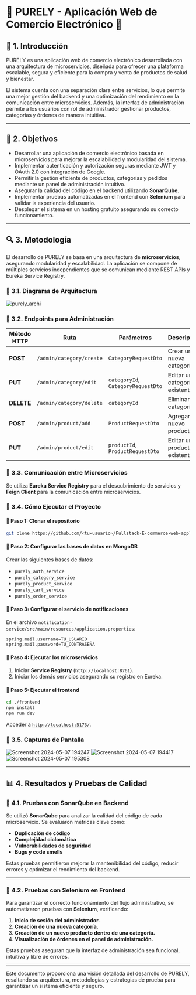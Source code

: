 
# 🌟 PURELY - Aplicación Web de Comercio Electrónico 🌟

## 📌 1. Introducción

PURELY es una aplicación web de comercio electrónico desarrollada con una arquitectura de microservicios, diseñada para ofrecer una plataforma escalable, segura y eficiente para la compra y venta de productos de salud y bienestar.

El sistema cuenta con una separación clara entre servicios, lo que permite una mejor gestión del backend y una optimización del rendimiento en la comunicación entre microservicios. Además, la interfaz de administración permite a los usuarios con rol de administrador gestionar productos, categorías y órdenes de manera intuitiva.

---

## 🎯 2. Objetivos

- Desarrollar una aplicación de comercio electrónico basada en microservicios para mejorar la escalabilidad y modularidad del sistema.
- Implementar autenticación y autorización seguras mediante JWT y OAuth 2.0 con integración de Google.
- Permitir la gestión eficiente de productos, categorías y pedidos mediante un panel de administración intuitivo.
- Asegurar la calidad del código en el backend utilizando **SonarQube**.
- Implementar pruebas automatizadas en el frontend con **Selenium** para validar la experiencia del usuario.
- Desplegar el sistema en un hosting gratuito asegurando su correcto funcionamiento.

---

## 🔍 3. Metodología

El desarrollo de PURELY se basa en una arquitectura de **microservicios**, asegurando modularidad y escalabilidad. La aplicación se compone de múltiples servicios independientes que se comunican mediante REST APIs y Eureka Service Registry.

### 📌 3.1. Diagrama de Arquitectura

![purely_archi](https://github.com/user-attachments/assets/eb0466cf-b6a0-464b-89e6-f44ac481f536)

### 📌 3.2. Endpoints para Administración

| Método HTTP | Ruta | Parámetros | Descripción | Autenticación | Rol |
|------------|------|------------|-------------|---------------|-----|
| **POST** | `/admin/category/create` | `CategoryRequestDto` | Crear una nueva categoría | ✅ | Administrador |
| **PUT** | `/admin/category/edit` | `categoryId`, `CategoryRequestDto` | Editar una categoría existente | ✅ | Administrador |
| **DELETE** | `/admin/category/delete` | `categoryId` | Eliminar una categoría | ✅ | Administrador |
| **POST** | `/admin/product/add` | `ProductRequestDto` | Agregar un nuevo producto | ✅ | Administrador |
| **PUT** | `/admin/product/edit` | `productId`, `ProductRequestDto` | Editar un producto existente | ✅ | Administrador |

### 📌 3.3. Comunicación entre Microservicios

Se utiliza **Eureka Service Registry** para el descubrimiento de servicios y **Feign Client** para la comunicación entre microservicios.

### 📌 3.4. Cómo Ejecutar el Proyecto

#### 📍 Paso 1: Clonar el repositorio
```sh
git clone https://github.com/<tu-usuario>/Fullstack-E-commerce-web-application
```

#### 📍 Paso 2: Configurar las bases de datos en MongoDB

Crear las siguientes bases de datos:
- `purely_auth_service`
- `purely_category_service`
- `purely_product_service`
- `purely_cart_service`
- `purely_order_service`

#### 📍 Paso 3: Configurar el servicio de notificaciones

En el archivo `notification-service/src/main/resources/application.properties`:

```properties
spring.mail.username=TU_USUARIO
spring.mail.password=TU_CONTRASEÑA
```

#### 📍 Paso 4: Ejecutar los microservicios

1. Iniciar **Service Registry** (`http://localhost:8761`).
2. Iniciar los demás servicios asegurando su registro en Eureka.

#### 📍 Paso 5: Ejecutar el frontend

```sh
cd ./frontend
npm install
npm run dev
```

Acceder a [`http://localhost:5173/`](http://localhost:5173/).

### 📌 3.5. Capturas de Pantalla

![Screenshot 2024-05-07 194247](https://github.com/user-attachments/assets/6f0ea4eb-6757-4955-b64f-18fcca1cee96)
![Screenshot 2024-05-07 194417](https://github.com/user-attachments/assets/92dbbf00-5606-4530-982a-6cbd1748ee40)
![Screenshot 2024-05-07 195308](https://github.com/user-attachments/assets/affced2c-3ee5-46d6-96f2-399591b37995)

---

## 📊 4. Resultados y Pruebas de Calidad

### 📍 4.1. Pruebas con SonarQube en Backend

Se utilizó **SonarQube** para analizar la calidad del código de cada microservicio. Se evaluaron métricas clave como:

- **Duplicación de código**
- **Complejidad ciclomática**
- **Vulnerabilidades de seguridad**
- **Bugs y code smells**

Estas pruebas permitieron mejorar la mantenibilidad del código, reducir errores y optimizar el rendimiento del backend.

---

### 📍 4.2. Pruebas con Selenium en Frontend

Para garantizar el correcto funcionamiento del flujo administrativo, se automatizaron pruebas con **Selenium**, verificando:

1. **Inicio de sesión del administrador.**
2. **Creación de una nueva categoría.**
3. **Creación de un nuevo producto dentro de una categoría.**
4. **Visualización de órdenes en el panel de administración.**

Estas pruebas aseguran que la interfaz de administración sea funcional, intuitiva y libre de errores.

---

Este documento proporciona una visión detallada del desarrollo de PURELY, resaltando su arquitectura, metodologías y estrategias de prueba para garantizar un sistema eficiente y seguro.

